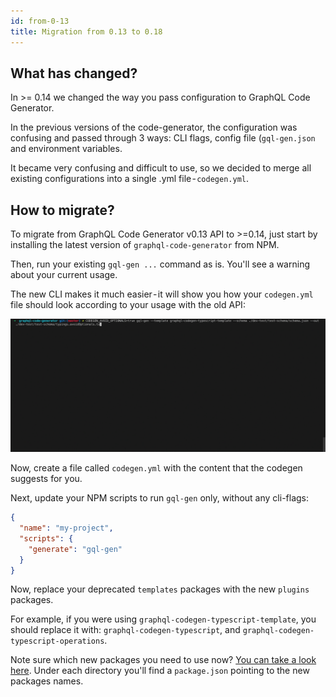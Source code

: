 ```yaml
---
id: from-0-13
title: Migration from 0.13 to 0.18
---
```


## What has changed?

In >= 0.14 we changed the way you pass configuration to GraphQL Code Generator.

In the previous versions of the code-generator, the configuration was confusing and passed through 3 ways: CLI flags, config file (`gql-gen.json` and environment variables.

It became very confusing and difficult to use, so we decided to merge all existing configurations into a single .yml file - `codegen.yml`.

## How to migrate?

To migrate from GraphQL Code Generator v0.13 API to >=0.14, just start by installing the latest version of `graphql-code-generator` from NPM.

Then, run your existing `gql-gen ...` command as is. You'll see a warning about your current usage.

The new CLI makes it much easier - it will show you how your `codegen.yml` file should look according to your usage with the old API:

![CLI Migration](/img/v13-migration-cli.gif)

Now, create a file called `codegen.yml` with the content that the codegen suggests for you.

Next, update your NPM scripts to run `gql-gen` only, without any cli-flags:

```json
{
  "name": "my-project",
  "scripts": {
    "generate": "gql-gen"
  }
}
```

Now, replace your deprecated `templates` packages with the new `plugins` packages.

For example, if you were using `graphql-codegen-typescript-template`, you should replace it with: `graphql-codegen-typescript`, and `graphql-codegen-typescript-operations`.

Note sure which new packages you need to use now? [You can take a look here](https://github.com/dotansimha/graphql-code-generator/tree/master/packages/old-templates). Under each directory you'll find a `package.json` pointing to the new packages names.
